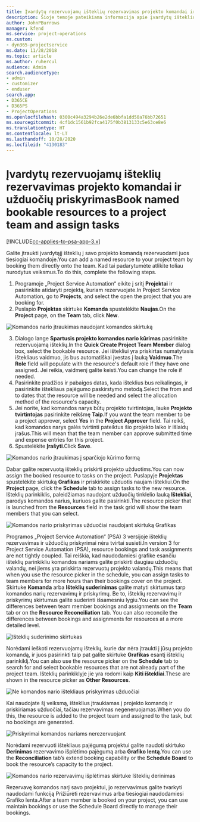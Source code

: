 ```yaml
---
title: Įvardytų rezervuojamų išteklių rezervavimas projekto komandai ir užduočių priskyrimas
description: Šioje temoje pateikiama informacija apie įvardytų išteklių rezervavimą projektų komandoms ir jų priskyrimą užduotims.
author: JohnPBurrows
manager: kfend
ms.service: project-operations
ms.custom:
- dyn365-projectservice
ms.date: 11/28/2018
ms.topic: article
ms.author: ruhercul
audience: Admin
search.audienceType:
- admin
- customizer
- enduser
search.app:
- D365CE
- D365PS
- ProjectOperations
ms.openlocfilehash: 0300c494a3294b26e2de6bbfa1dd50a76bb72651
ms.sourcegitcommit: 4cf1dc1561b92fca4175f0b3813133c5e63ce8e6
ms.translationtype: HT
ms.contentlocale: lt-LT
ms.lasthandoff: 10/28/2020
ms.locfileid: "4130183"
---
```

# <a name="book-named-bookable-resources-to-a-project-team-and-assign-tasks"></a><span data-ttu-id="cdd5a-103">Įvardytų rezervuojamų išteklių rezervavimas projekto komandai ir užduočių priskyrimas</span><span class="sxs-lookup"><span data-stu-id="cdd5a-103">Book named bookable resources to a project team and assign tasks</span></span> 

[!INCLUDE[cc-applies-to-psa-app-3.x](../includes/cc-applies-to-psa-app-3x.md)]

<span data-ttu-id="cdd5a-104">Galite įtraukti įvardytąjį išteklių į savo projekto komandą rezervuodami juos tiesiogiai komandoje.</span><span class="sxs-lookup"><span data-stu-id="cdd5a-104">You can  add a named resource to your project team by booking them directly onto the team.</span></span> <span data-ttu-id="cdd5a-105">Kad tai padarytumėte atlikite toliau nurodytus veiksmus.</span><span class="sxs-lookup"><span data-stu-id="cdd5a-105">To do this, complete the following steps.</span></span>

1. <span data-ttu-id="cdd5a-106">Programoje „Project Service Automation“ eikite į sritį **Projektai** ir pasirinkite atidaryti projektą, kuriam rezervuojate.</span><span class="sxs-lookup"><span data-stu-id="cdd5a-106">In  Project Service Automation, go to **Projects**, and select the open the project that you are booking for.</span></span>
2. <span data-ttu-id="cdd5a-107">Puslapio **Projektas** skirtuke **Komanda** spustelėkite **Naujas**.</span><span class="sxs-lookup"><span data-stu-id="cdd5a-107">On the **Project** page, on the **Team** tab, click **New**.</span></span> 

![Komandos nario įtraukimas naudojant komandos skirtuką](media/RM-how-to-1.png)

3. <span data-ttu-id="cdd5a-109">Dialogo lange **Spartusis projekto komandos nario kūrimas** pasirinkite rezervuojamą išteklių.</span><span class="sxs-lookup"><span data-stu-id="cdd5a-109">In the **Quick Create Project Team Member** dialog box, select the bookable resource.</span></span> <span data-ttu-id="cdd5a-110">Jei ištekliui yra priskirtas numatytasis ištekliaus vaidmuo, jis bus automatiškai įvestas į lauką **Vaidmuo**.</span><span class="sxs-lookup"><span data-stu-id="cdd5a-110">The **Role** field will populate with the resource's default role if they have one assigned.</span></span> <span data-ttu-id="cdd5a-111">Jei reikia, vaidmenį galite keisti.</span><span class="sxs-lookup"><span data-stu-id="cdd5a-111">You can change the role if needed.</span></span> 
4. <span data-ttu-id="cdd5a-112">Pasirinkite pradžios ir pabaigos datas, kada išteklius bus reikalingas, ir pasirinkite ištekliaus pajėgumo paskirstymo metodą.</span><span class="sxs-lookup"><span data-stu-id="cdd5a-112">Select the from and to dates that the resource will be needed and select the allocation method of the resource's capacity.</span></span> 
5. <span data-ttu-id="cdd5a-113">Jei norite, kad komandos narys būtų projekto tvirtintojas, lauke **Projekto tvirtintojas** pasirinkite reikšmę **Taip**.</span><span class="sxs-lookup"><span data-stu-id="cdd5a-113">If you want the team member to be a project approver, select **Yes** in the **Project Approver** field.</span></span> <span data-ttu-id="cdd5a-114">Tai reikš, kad komandos narys galės tvirtinti pateiktus šio projekto laiko ir išlaidų įrašus.</span><span class="sxs-lookup"><span data-stu-id="cdd5a-114">This will mean that the team member can approve submitted time and expense entries for this project.</span></span> 
6. <span data-ttu-id="cdd5a-115">Spustelėkite **Įrašyti**.</span><span class="sxs-lookup"><span data-stu-id="cdd5a-115">Click **Save**.</span></span>

![Komandos nario įtraukimas į sparčiojo kūrimo formą](media/RM-how-to-2.png)


<span data-ttu-id="cdd5a-117">Dabar galite rezervuotą išteklių priskirti projekto užduotims.</span><span class="sxs-lookup"><span data-stu-id="cdd5a-117">You can now assign the booked resource to tasks on the project.</span></span> <span data-ttu-id="cdd5a-118">Puslapyje **Projektas** spustelėkite skirtuką **Grafikas** ir priskirkite užduotis naujam ištekliui.</span><span class="sxs-lookup"><span data-stu-id="cdd5a-118">On the **Project** page, click the **Schedule** tab to assign tasks to the new resource.</span></span> <span data-ttu-id="cdd5a-119">Išteklių parinkiklis, paleidžiamas naudojant užduočių tinklelio lauką **Ištekliai**, parodys komandos narius, kuriuos galite pasirinkti.</span><span class="sxs-lookup"><span data-stu-id="cdd5a-119">The resource picker that is launched from the **Resources** field in the task grid will show the team members that you can select.</span></span>

![Komandos nario priskyrimas užduočiai naudojant skirtuką Grafikas](media/RM-how-to-3.png)

<span data-ttu-id="cdd5a-121">Programos „Project Service Automation“ (PSA) 3 versijoje išteklių rezervavimas ir užduočių priskyrimai nėra tvirtai susieti.</span><span class="sxs-lookup"><span data-stu-id="cdd5a-121">In version 3 for Project Service Automation (PSA), resource bookings and task assignments are not tightly coupled.</span></span> <span data-ttu-id="cdd5a-122">Tai reiškia, kad naudodamiesi grafike esančiu išteklių parinkikliu komandos nariams galite priskirti daugiau užduočių valandų, nei jiems yra priskirta rezervuotų projekto valandų.</span><span class="sxs-lookup"><span data-stu-id="cdd5a-122">This means that when you use the resource picker in the schedule, you can assign tasks to team members for more hours than their bookings cover on the project.</span></span>
<span data-ttu-id="cdd5a-123">Skirtuke **Komanda** arba **Išteklių suderinimas** galite matyti skirtumus tarp komandos narių rezervavimų ir priskyrimų. Be to, išteklių rezervavimų ir priskyrimų skirtumus galite suderinti išsamesniu lygiu.</span><span class="sxs-lookup"><span data-stu-id="cdd5a-123">You can see the differences between team member bookings and assignments on the **Team** tab or on the **Resource Reconciliation** tab. You can also reconcile the differences between bookings and assignments for resources at a more detailed level.</span></span>

![Išteklių suderinimo skirtukas](media/RM-how-to-4.png)

<span data-ttu-id="cdd5a-125">Norėdami ieškoti rezervuojamų išteklių, kurie dar nėra įtraukti į jūsų projekto komandą, ir juos pasirinkti taip pat galite skirtuke **Grafikas** esantį išteklių parinkiklį.</span><span class="sxs-lookup"><span data-stu-id="cdd5a-125">You can also use the resource picker on the **Schedule** tab to search for and select bookable resources that are not already part of the project team.</span></span> <span data-ttu-id="cdd5a-126">Išteklių parinkiklyje jie yra rodomi kaip **Kiti ištekliai**.</span><span class="sxs-lookup"><span data-stu-id="cdd5a-126">These are shown in the resource picker as **Other Resources**.</span></span>

![Ne komandos nario ištekliaus priskyrimas užduočiai](media/RM-how-to-5.png)

<span data-ttu-id="cdd5a-128">Kai naudojate šį veiksmą, išteklius įtraukiamas į projekto komandą ir priskiriamas užduočiai, tačiau rezervavimas negeneruojamas.</span><span class="sxs-lookup"><span data-stu-id="cdd5a-128">When you do this, the resource is added to the project team and assigned to the task, but no bookings are generated.</span></span>

![Priskyrimai komandos nariams nerezervuojant](media/RM-how-to-6.png)

<span data-ttu-id="cdd5a-130">Norėdami rezervuoti ištekliaus pajėgumą projektui galite naudoti skirtuko **Derinimas** rezervavimo išplėtimo pajėgumą arba **Grafiko lentą**.</span><span class="sxs-lookup"><span data-stu-id="cdd5a-130">You can use the **Reconciliation** tab’s extend booking capability or the **Schedule Board** to book the resource’s capacity to the project.</span></span>

![Komandos nario rezervavimų išplėtimas skirtuke Išteklių derinimas](media/RM-how-to-7.png)

<span data-ttu-id="cdd5a-132">Rezervavę komandos narį savo projektui, jo rezervavimus galite tvarkyti naudodami funkciją Prižiūrėti rezervavimus arba tiesiogiai naudodamiesi Grafiko lenta.</span><span class="sxs-lookup"><span data-stu-id="cdd5a-132">After a team member is booked on your project, you can use maintain bookings or use the Schedule Board directly to manage their bookings.</span></span>
